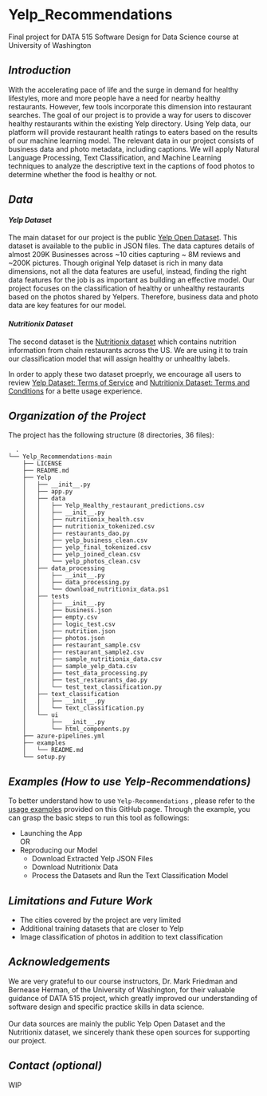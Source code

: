 # Yelp_Recommendations
Final project for DATA 515 Software Design for Data Science course at University of Washington

<h2><i> Introduction </i></h2>
With the accelerating pace of life and the surge in demand for healthy lifestyles, more and more people have a need for nearby healthy restaurants. However, few tools incorporate this dimension into restaurant searches. The goal of our project is to provide a way for users to discover healthy restaurants within the existing Yelp directory. Using Yelp data, our platform will provide restaurant health ratings to eaters based on the results of our machine learning model. The relevant  data in our project consists of business data and photo metadata, including captions. We will apply Natural Language Processing, Text Classification, and Machine Learning techniques  to analyze the descriptive text in the captions of food photos to determine whether the food is healthy or not. 

<h2><i>Data</i></h2>

<i> <h4> Yelp Dataset </h4></i> The main dataset for our project is the public [Yelp Open Dataset](https://www.yelp.com/dataset). This dataset is available to the public in JSON files. The data captures details of almost 209K Businesses across ~10 cities capturing ~ 8M reviews and ~200K pictures. Though original Yelp dataset is rich in many data dimensions, not all the data features are useful, instead, finding the right data features for the job is as important as building an effective model. Our project focuses on the classification of healthy or unhealthy restaurants based on the photos shared by Yelpers. Therefore, business data and photo data are key features for our model. 

<i> <h4> Nutritionix Dataset </h4></i> The second dataset is the [Nutritionix dataset](https://www.nutritionix.com/business/api) which contains nutrition information from chain restaurants across the US.  We are using it to train our classification model that will assign healthy or unhealthy labels. <br>

In order to apply these two dataset proeprly, we encourage all users to review [Yelp Dataset: Terms of Service](https://terms.yelp.com/tos/en_us/20200101_en_us/) and [Nutritionix Dataset: Terms and Conditions](https://www.nutritionix.com/apiterms) for a bette usage experience. 


<h2><i>Organization of the Project</i></h2>
The project has the following structure (8 directories, 36 files): <br>

```
  .
└── Yelp_Recommendations-main
    ├── LICENSE
    ├── README.md
    ├── Yelp
    │   ├── __init__.py
    │   ├── app.py
    │   ├── data
    │   │   ├── Yelp_Healthy_restaurant_predictions.csv
    │   │   ├── __init__.py
    │   │   ├── nutritionix_health.csv
    │   │   ├── nutritionix_tokenized.csv
    │   │   ├── restaurants_dao.py
    │   │   ├── yelp_business_clean.csv
    │   │   ├── yelp_final_tokenized.csv
    │   │   ├── yelp_joined_clean.csv
    │   │   └── yelp_photos_clean.csv
    │   ├── data_processing
    │   │   ├── __init__.py
    │   │   ├── data_processing.py
    │   │   └── download_nutritionix_data.ps1
    │   ├── tests
    │   │   ├── __init__.py
    │   │   ├── business.json
    │   │   ├── empty.csv
    │   │   ├── logic_test.csv
    │   │   ├── nutrition.json
    │   │   ├── photos.json
    │   │   ├── restaurant_sample.csv
    │   │   ├── restaurant_sample2.csv
    │   │   ├── sample_nutritionix_data.csv
    │   │   ├── sample_yelp_data.csv
    │   │   ├── test_data_processing.py
    │   │   ├── test_restaurants_dao.py
    │   │   └── test_text_classification.py
    │   ├── text_classification
    │   │   ├── __init__.py
    │   │   └── text_classification.py
    │   └── ui
    │       ├── __init__.py
    │       └── html_components.py
    ├── azure-pipelines.yml
    ├── examples
    │   └── README.md
    └── setup.py
```

<h2><i>Examples (How to use Yelp-Recommendations)</i></h2> 

To better understand how to use ```Yelp-Recommendations``` , please refer to the [usage examples](https://github.com/nhalfi/Yelp_Recommendations/tree/main/examples) provided on this GitHub page. Through the example, you can grasp the basic steps to run this tool as followings:

  * Launching the App <br>
    OR
  * Reproducing our Model
    * Download Extracted Yelp JSON Files
    * Download Nutritionix Data
    * Process the Datasets and Run the Text Classification Model

<h2><i>Limitations and Future Work</i></h2> 

  * The cities covered by the project are very limited <br>
  * Additional training datasets that are closer to Yelp <br>
  * Image classification of photos in addition to text classification <br>

<h2><i>Acknowledgements</i></h2> 

We are very grateful to our course instructors, Dr. Mark Friedman and Bernease Herman, of the University of Washington, for their valuable guidance of DATA 515 project, which greatly improved our understanding of software design and specific practice skills in data science. <br>
<br>
Our data sources are mainly the public Yelp Open Dataset and the Nutritionix dataset, we sincerely thank these open sources for supporting our project.

<h2><i>Contact (optional)</i></h2> WIP
